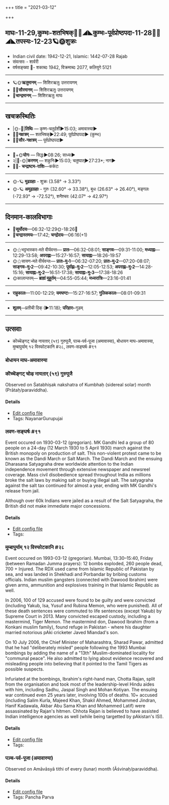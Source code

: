 +++
title = "2021-03-12"

+++
## माघः-11-29,कुम्भः-शतभिषक्🌛🌌◢◣कुम्भः-पूर्वप्रोष्ठपदा-11-28🌌🌞◢◣तपस्यः-12-23🪐🌞शुक्रः
- Indian civil date: 1942-12-21, Islamic: 1442-07-28 Rajab
- संवत्सरः - शार्वरी
- वर्षसङ्ख्या 🌛- शकाब्दः 1942, विक्रमाब्दः 2077, कलियुगे 5121
___________________
- 🪐🌞**ऋतुमानम्** — शिशिरऋतुः उत्तरायणम्
- 🌌🌞**सौरमानम्** — शिशिरऋतुः उत्तरायणम्
- 🌛**चान्द्रमानम्** — शिशिरऋतुः माघः
___________________


## खचक्रस्थितिः
- |🌞-🌛|**तिथिः** — कृष्ण-चतुर्दशी►15:03; अमावास्या►  
- 🌌🌛**नक्षत्रम्** — शतभिषक्►22:49; पूर्वप्रोष्ठपदा► (कुम्भः)  
- 🌌🌞**सौर-नक्षत्रम्** — पूर्वप्रोष्ठपदा►  
___________________
- 🌛+🌞**योगः** — सिद्धः►08:26; साध्यः►  
- २|🌛-🌞|**करणम्** — शकुनिः►15:03; चतुष्पात्►27:23*; नाग►  
- 🌌🌛- **चन्द्राष्टम-राशिः**—कर्कटः  
___________________
- 🌞-🪐 **मूढग्रहाः** - शुक्रः (3.58° → 3.33°)
- 🌞-🪐 **अमूढग्रहाः** - गुरुः (32.60° → 33.38°), बुधः (26.63° → 26.40°), मङ्गलः (-72.93° → -72.52°), शनैश्चरः (42.07° → 42.97°)
___________________


## दिनमान-कालविभागाः
- 🌅**सूर्योदयः**—06:32-12:29🌞️-18:26🌇  
- 🌛**चन्द्रास्तमयः**—17:42; **चन्द्रोदयः**—06:16(+1)  
___________________
- 🌞⚝भट्टभास्कर-मते वीर्यवन्तः— **प्रातः**—06:32-08:01; **साङ्गवः**—09:31-11:00; **मध्याह्नः**—12:29-13:58; **अपराह्णः**—15:27-16:57; **सायाह्नः**—18:26-19:57  
- 🌞⚝सायण-मते वीर्यवन्तः— **प्रातः-मु॰1**—06:32-07:20; **प्रातः-मु॰2**—07:20-08:07; **साङ्गवः-मु॰2**—09:42-10:30; **पूर्वाह्णः-मु॰2**—12:05-12:53; **अपराह्णः-मु॰2**—14:28-15:16; **सायाह्नः-मु॰2**—16:51-17:38; **सायाह्नः-मु॰3**—17:38-18:26  
- 🌞कालान्तरम्— **ब्राह्मं मुहूर्तम्**—04:55-05:44; **मध्यरात्रिः**—23:16-01:41  
___________________
- **राहुकालः**—11:00-12:29; **यमघण्टः**—15:27-16:57; **गुलिककालः**—08:01-09:31  
___________________
- **शूलम्**—प्रतीची दिक् (►11:18); **परिहारः**–गुडम्  
___________________

## उत्सवाः
- कॊच्चॆङ्गट् चोऴ नायऩार् (५९) गुरुपूजै, पञ्च-पर्व-पूजा (अमावास्या), बोधायन माघ-अमावास्या, मुम्बापुर्याम् १२ विस्फोटकानि #२८, लवण-सङ्घर्षः #९१
### बोधायन माघ-अमावास्या
### कॊच्चॆङ्गट् चोऴ नायऩार् (५९) गुरुपूजै

Observed on Śatabhiṣak nakshatra of Kumbhaḥ (sidereal solar) month (Prātaḥ/paraviddha). 

#### Details
- [Edit config file](https://github.com/jyotisham/adyatithi/blob/master/mahApuruSha/nAyanAr/sidereal_solar_month/nakshatra/11/24/kocceGgaT_cOzha_nAyan2Ar_%2859%29_gurupUjai.toml)
- Tags: NayanarGurupujai


### लवण-सङ्घर्षः #९१

Event occured on 1930-03-12 (gregorian). MK Gandhi led a group of 80 people on a 24-day (12 March 1930 to 5 April 1930) march against the British monopoly on production of salt. This non-violent protest came to be known as the Dandi March or Salt March. The Dandi March and the ensuing Dharasana Satyagraha drew worldwide attention to the Indian independence movement through extensive newspaper and newsreel coverage. Mass civil disobedience spread throughout India as millions broke the salt laws by making salt or buying illegal salt. The satyagraha against the salt tax continued for almost a year, ending with MK Gandhi's release from jail.

Although over 60k Indians were jailed as a result of the Salt Satyagraha, the British did not make immediate major concessions.

#### Details
- [Edit config file](https://github.com/jyotisham/adyatithi/blob/master/mahApuruSha/xatra-later/gregorian/day/03/12/lavaNa-sangharShaH.toml)
- Tags: 


### मुम्बापुर्याम् १२ विस्फोटकानि #२८

Event occured on 1993-03-12 (gregorian). Mumbai, 13:30–15:40, Friday (between Ramadan Jumma prayers): 12 bombs exploded, 260 people dead, 700 + Injured. The RDX used came from Islamic Republic of Pakistan by sea, and was landed in Shekhadi and Porbandar by bribing customs officials. Indian muslim gangsters (connected with Dawood Ibrahim) were given arms, ammunition and explosives training in that Islamic Republic as well.

In 2006, 100 of 129 accused were found to be guilty and were convicted (including Yakub, Isa, Yusuf and Rubina Memon, who were punished). All of these death sentences were commuted to life sentences (except Yakub) by Supreme Court in 2013. Many convicted escaped custody, including a mastermind, Tiger Memon. The mastermind don, Dawood Ibrahim (from a Konkani muslim family), found refuge in Pakistan - where his daughter married notorious pAki cricketer Javed Miandad's son. 

On 10 July 2006, the Chief Minister of Maharashtra, Sharad Pawar, admitted that he had "deliberately misled" people following the 1993 Mumbai bombings by adding the name of a "13th" Muslim-dominated locality for "communal peace". He also admitted to lying about evidence recovered and misleading people into believing that it pointed to the Tamil Tigers as possible suspects.

Infuriated at the bombings, Ibrahim's right-hand man, Chotta Rajan, split from the organisation and took most of the leadership-level Hindu aides with him, including Sadhu, Jaspal Singh and Mohan Kotiyan. The ensuing war continued even 25 years later, involving 100s of deaths. 10+ accused (including Salim Kurla, Majeed Khan, Shakil Ahmed, Mohammed Jindran, Hanif Kadawala, Akbar Abu Sama Khan and Mohammed Latif) were assassinated by Rajan's hitmen. Chhota Rajan is believed to have assisted Indian intelligence agencies as well (while being targetted by pAkistan's ISI).

#### Details
- [Edit config file](https://github.com/jyotisham/adyatithi/blob/master/mahApuruSha/xatra-later/gregorian/day/03/12/mumbApuryAm_12_visphoTakAni.toml)
- Tags: 


### पञ्च-पर्व-पूजा (अमावास्या)

Observed on Amāvāsyā tithi of every (lunar) month (Āśvinaḥ/paraviddha). 

#### Details
- [Edit config file](https://github.com/jyotisham/adyatithi/blob/master/devatA/devIparva/lunar_month/tithi/00/30/pancha-parva-1.toml)
- Tags: Pancha Parva


